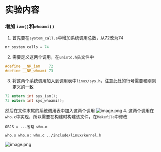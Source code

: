 # 实验内容
### 增加 `iam()`和`whoami()`
1. 首先要在`system_call.s`中增加系统调用总数，从72改为74
```c
nr_system_calls = 74
```
2. 需要定义这两个调用，在`unistd.h`头文件中
```c
#define __NR_iam    72
#define __NR_whoami 73
```
3. 将这两个系统调用加入到调用表中`linux/sys.h`，注意此处的行号需要和刚刚定义的一致
```C
72 extern int sys_iam();
73 extern int sys_whoami();
```
然后在文件末尾的系统调用表中加入这两个调用
![image.png](https://s2.loli.net/2024/12/17/NDcbwEk9vZY5hOW.png)
4. 这两个调用在`who.c`中实现，所以需要在构建时构建该文件，在`Makefile`中修改
```
OBJS = ...省略 who.o

who.s who.o: who.c ../include/linux/kernel.h 
```
![image.png](https://s2.loli.net/2024/12/17/2A9vI1CoeVjkRzQ.png)